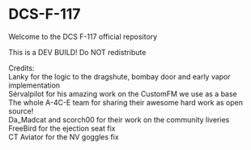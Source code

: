 # DCS-F-117

Welcome to the DCS F-117 official repository

This is a DEV BUILD! Do NOT redistribute


Credits:\
Lanky for the logic to the dragshute, bombay door and early vapor implementation\
Sérvalpilot for his amazing work on the CustomFM we use as a base\
The whole A-4C-E team for sharing their awesome hard work as open source!\
Da_Madcat and scorch00 for their work on the community liveries\
FreeBird for the ejection seat fix\
CT Aviator for the NV goggles fix